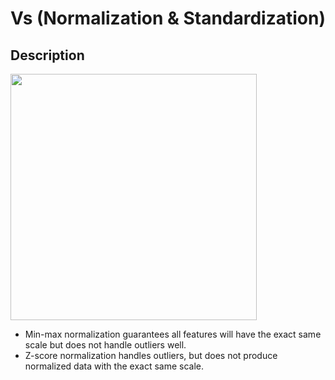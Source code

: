 # Vs (Normalization & Standardization)

## Description

<img src="image1.jpg" style="width:4.1081in" />

- Min-max normalization guarantees all features will have the exact same scale but does not handle outliers well.
- Z-score normalization handles outliers, but does not produce normalized data with the exact same scale.
